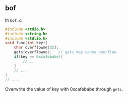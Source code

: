 ## bof

In `bof.c`:
```c
#include <stdio.h>
#include <string.h>
#include <stdlib.h>
void func(int key){
    char overflowme[32];
    gets(overflowme);   // gets may cause overflow
    if(key == 0xcafebabe){
        // ...
    }
    // ...
}
// ...
```

Overwrite the value of key with 0xcafebabe through `gets`.